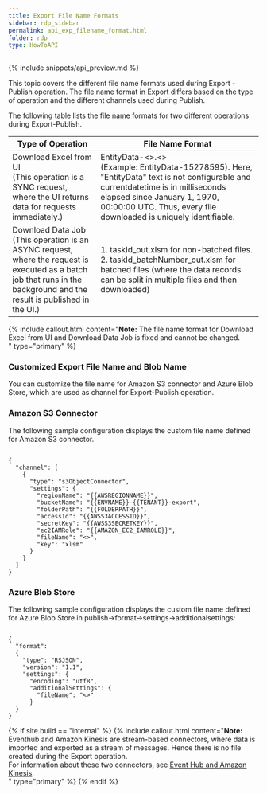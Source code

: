 ```yaml
---
title: Export File Name Formats
sidebar: rdp_sidebar
permalink: api_exp_filename_format.html
folder: rdp
type: HowToAPI
---
```


{% include snippets/api_preview.md %}

This topic covers the different file name formats used during Export - Publish operation. The file name format in Export differs based on the type of operation and the different channels used during Publish. 

The following table lists the file name formats for two different operations during Export-Publish.

| Type of Operation | File Name Format |
|-------------------|------------------|
| Download Excel from UI<br/>(This operation is a SYNC request, where the UI returns data for requests immediately.) | EntityData-<<currentdatetime>>.<<extension>><br/>(Example: EntityData-15278595). Here, "EntityData" text is not configurable and currentdatetime is in milliseconds elapsed since January 1, 1970, 00:00:00 UTC. Thus, every file downloaded is uniquely identifiable. |
| Download Data Job<br/> (This operation is an ASYNC request, where the request is executed as a batch job that runs in the background and the result is published in the UI.) | 1\. taskId_out.xlsm for non-batched files.<br/>2\. taskId_batchNumber_out.xlsm for batched files (where the data records can be split in multiple files and then downloaded) |

{% include callout.html content="**Note:** The file name format for Download Excel from UI and Download Data Job is fixed and cannot be changed.<br/>
" type="primary" %}

### Customized Export File Name and Blob Name

You can customize the file name for Amazon S3 connector and Azure Blob Store, which are used as channel for Export-Publish operation. 

### Amazon S3 Connector

The following sample configuration displays the custom file name  defined for Amazon S3 connector.

<pre><code>
{
  "channel": [
    {
      "type": "s3ObjectConnector",
      "settings": {
        "regionName": "{{AWSREGIONNAME}}",
        "bucketName": "{{ENVNAME}}-{{TENANT}}-export",
        "folderPath": "{{FOLDERPATH}}",
        "accessId": "{{AWSS3ACCESSID}}",
        "secretKey": "{{AWSS3SECRETKEY}}",
        "ec2IAMRole": "{{AMAZON_EC2_IAMROLE}}",
        "fileName": "<<customFileName>>",
        "key": "xlsm"
      }
    }
  ]
}
</code></pre>

### Azure Blob Store

The following sample configuration displays the custom file name defined for Azure Blob Store in 
publish->format->settings->additionalsettings:

<pre><code>
{
  "format":
  {
    "type": "RSJSON",
    "version": "1.1",
    "settings": {
      "encoding": "utf8",
      "additionalSettings": {
        "fileName": "<<customFileName>>"
      }
  }
}
</code></pre>

{% if site.build == "internal" %}
{% include callout.html content="**Note:** Eventhub and Amazon Kinesis are stream-based connectors, where data is imported and exported as a stream of messages. Hence there is no file created during the Export operation.<br/> For information about these two connectors, see [Event Hub and Amazon Kinesis](api_profile_ootb.html).<br/>
" type="primary" %}
{% endif %}